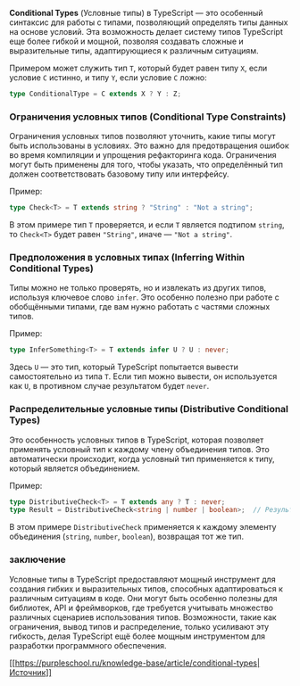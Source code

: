**Conditional Types** (Условные типы) в TypeScript — это особенный синтаксис для работы с типами, позволяющий определять типы данных на основе условий. Эта возможность делает систему типов TypeScript еще более гибкой и мощной, позволяя создавать сложные и выразительные типы, адаптирующиеся к различным ситуациям.

Примером может служить тип `T`, который будет равен типу `X`, если условие `C` истинно, и типу `Y`, если условие `C` ложно:

```typescript
type ConditionalType = C extends X ? Y : Z;
```

### Ограничения условных типов (Conditional Type Constraints)

Ограничения условных типов позволяют уточнить, какие типы могут быть использованы в условиях. Это важно для предотвращения ошибок во время компиляции и упрощения рефакторинга кода. Ограничения могут быть применены для того, чтобы указать, что определённый тип должен соответствовать базовому типу или интерфейсу.

Пример:

```typescript
type Check<T> = T extends string ? "String" : "Not a string";
```

В этом примере тип `T` проверяется, и если `T` является подтипом `string`, то `Check<T>` будет равен `"String"`, иначе — `"Not a string"`.

### Предположения в условных типах (Inferring Within Conditional Types)

Типы можно не только проверять, но и извлекать из других типов, используя ключевое слово `infer`. Это особенно полезно при работе с обобщёнными типами, где вам нужно работать с частями сложных типов.

Пример:

```typescript
type InferSomething<T> = T extends infer U ? U : never;
```

Здесь `U` — это тип, который TypeScript попытается вывести самостоятельно из типа `T`. Если тип можно вывести, он используется как `U`, в противном случае результатом будет `never`.

### Распределительные условные типы (Distributive Conditional Types)

Это особенность условных типов в TypeScript, которая позволяет применять условный тип к каждому члену объединения типов. Это автоматически происходит, когда условный тип применяется к типу, который является объединением.

Пример:

```typescript
type DistributiveCheck<T> = T extends any ? T : never;
type Result = DistributiveCheck<string | number | boolean>;  // Результат: string | number | boolean
```

В этом примере `DistributiveCheck` применяется к каждому элементу объединения (`string`, `number`, `boolean`), возвращая тот же тип.

### заключение

Условные типы в TypeScript предоставляют мощный инструмент для создания гибких и выразительных типов, способных адаптироваться к различным ситуациям в коде. Они могут быть особенно полезны для библиотек, API и фреймворков, где требуется учитывать множество различных сценариев использования типов. Возможности, такие как ограничения, вывод типов и распределение, только усиливают эту гибкость, делая TypeScript ещё более мощным инструментом для разработки программного обеспечения.


[[https://purpleschool.ru/knowledge-base/article/conditional-types|Источник]]